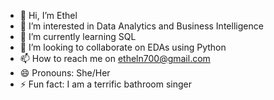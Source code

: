 - 👋 Hi, I’m Ethel
- 👀 I’m interested in Data Analytics and Business Intelligence
- 🌱 I’m currently learning SQL
- 💞️ I’m looking to collaborate on EDAs using Python
- 📫 How to reach me on etheln700@gmail.com
- 😄 Pronouns: She/Her
- ⚡ Fun fact: I am a terrific bathroom singer

<!---
Ethel-DA/Ethel-DA is a ✨ special ✨ repository because its `README.md` (this file) appears on your GitHub profile.
You can click the Preview link to take a look at your changes.
--->
